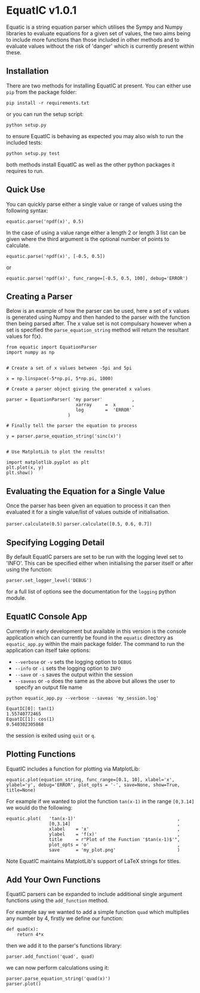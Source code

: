 # EquatIC v1.0.1
Equatic is a string equation parser which utilises the Sympy and Numpy libraries to evaluate equations for a given set of values, the two aims being to include more functions than those included in other methods and to evaluate values without the risk of 'danger' which is currently present within these. 

## Installation

There are two methods for installing EquatIC at present. You can either use `pip` from the package folder:

`pip install -r requirements.txt`

or you can run the setup script:

`python setup.py`

to ensure EquatIC is behaving as expected you may also wish to run the included tests:

`python setup.py test`

both methods install EquatIC as well as the other python packages it requires to run.

## Quick Use
You can quickly parse either a single value or range of values using the following syntax:

`equatic.parse('npdf(x)', 0.5)`

In the case of using a value range either a length 2 or length 3 list can be given where the third argument is the optional number of points to calculate.

`equatic.parse('npdf(x)', [-0.5, 0.5])`

or

`equatic.parse('npdf(x)', func_range=[-0.5, 0.5, 100], debug='ERROR')`

## Creating a Parser
Below is an example of how the parser can be used, here a set of x values is generated using Numpy and then handed to the parser with the function then being parsed after. The x value set is not compulsary however when a set is specified the `parse_equation_string` method will return the resultant values for f(x). 

```
from equatic import EquationParser      
import numpy as np


# Create a set of x values between -5pi and 5pi

x = np.linspace(-5*np.pi, 5*np.pi, 1000)

# Create a parser object giving the generated x values

parser = EquationParser( 'my parser'           ,
                          xarray     =  x      , 
                          log        =  'ERROR'
                       )

# Finally tell the parser the equation to process

y = parser.parse_equation_string('sinc(x)')


# Use MatplotLib to plot the results!

import matplotlib.pyplot as plt
plt.plot(x, y)
plt.show()
```

## Evaluating the Equation for a Single Value
Once the parser has been given an equation to process it can then evaluated it for a single value/list of values outside of initialisation.

`parser.calculate(0.5)`
`parser.calculate([0.5, 0.6, 0.7])`

## Specifying Logging Detail
By default EquatIC parsers are set to be run with the logging level set to 'INFO'. This can be specified either when initialising the parser itself or after using the function:

`parser.set_logger_level('DEBUG')`

for a full list of options see the documentation for the `logging` python module.

## EquatIC Console App
Currently in early development but available in this version is the console application which can currently be found in the `equatic` directory as `equatic_app.py` within the main package folder. The command to run the application can itself take options:

- `--verbose` or `-v` sets the logging option to `DEBUG`
- `--info` or `-i` sets the logging option to `INFO`
- `--save` or `-s` saves the output within the session
- `--saveas` or `-o` does the same as the above but allows the user to specify an output file name

`python equatic_app.py --verbose --saveas 'my_session.log'`

```
EquatIC[0]: tan(1)
1.55740772465
EquatIC[1]: cos(1)
0.540302305868
```

the session is exited using `quit` or `q`.

## Plotting Functions
EquatIC includes a function for plotting via MatplotLib:
```
equatic.plot(equation_string, func_range=[0.1, 10], xlabel='x', ylabel='y', debug='ERROR', plot_opts = '-', save=None, show=True, title=None)
```
For example if we wanted to plot the function `tan(x-1)` in the range `[0,3.14]` we would do the following:
```
equatic.plot(   'tan(x-1)'                                      , 
                [0,3.14]                                        ,
                xlabel    = 'x'                                 ,
                ylabel    = 'f(x)'                              , 
                title     = r"Plot of the Function '$tan(x-1)$'",
                plot_opts = 'o'                                 , 
                save      = 'my_plot.png'                       )
```
Note EquatIC maintains MatplotLib's support of LaTeX strings for titles.

## Add Your Own Functions
EquatIC parsers can be expanded to include additional single argument functions using the `add_function` method. 

For example say we wanted to add a simple function `quad` which multiplies any number by 4, firstly we define our function:
```
def quad(x):
    return 4*x
```
then we add it to the parser's functions library:
```
parser.add_function('quad', quad)
```
we can now perform calculations using it:
```
parser.parse_equation_string('quad(x)')
parser.plot()
```
